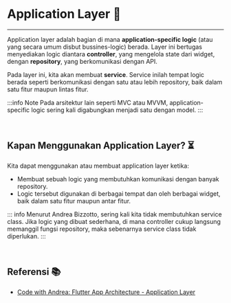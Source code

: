 # Application Layer :electric_plug:
---

Application layer adalah bagian di mana **application-specific logic** (atau yang secara umum disbut bussines-logic) berada. Layer ini bertugas menyediakan logic diantara **controller**, yang mengelola state dari widget, dengan **repository**, yang berkomunikasi dengan API.

Pada layer ini, kita akan membuat **service**. Service inilah tempat logic berada seperti berkomunikasi dengan satu atau lebih repository, baik dalam satu fitur maupun lintas fitur.

:::info Note 
Pada arsitektur lain seperti MVC atau MVVM, application-specific logic sering kali digabungkan menjadi satu dengan model.
:::

<br>

## **Kapan Menggunakan Application Layer?** :hourglass_flowing_sand:

Kita dapat menggunakan atau membuat application layer ketika:

- Membuat sebuah logic yang membutuhkan komunikasi dengan banyak repository.  
- Logic tersebut digunakan di berbagai tempat dan oleh berbagai widget, baik dalam satu fitur maupun antar fitur.

::: info
Menurut Andrea Bizzotto, sering kali kita tidak membutuhkan service class. Jika logic yang dibuat sederhana, di mana controller cukup langsung memanggil fungsi repository, maka sebenarnya service class tidak diperlukan.
:::

<br>

## Referensi :books:

- [Code with Andrea: Flutter App Architecture - Application Layer](https://codewithandrea.com/articles/flutter-app-architecture-application-layer/)
